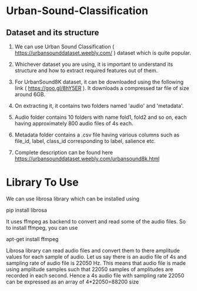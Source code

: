# Urban-Sound-Classification
## Dataset and its structure
1. We can use Urban Sound Classification ( https://urbansounddataset.weebly.com/ ) dataset which is quite popular.

2. Whichever dataset you are using, it is important to understand its structure and how to extract required features out of them.

3. For UrbanSound8K dataset, it can be downloaded using the following link ( https://goo.gl/8hY5ER ). It downloads a compressed tar file of size around 6GB.

4. On extracting it, it contains two folders named 'audio' and 'metadata'.

5. Audio folder contains 10 folders with name fold1, fold2 and so on, each having approximately 800 audio files of 4s each.

6. Metadata folder contains a .csv file having various columns such as file_id, label, class_id corresponding to label, salience etc.

7. Complete description can be found here https://urbansounddataset.weebly.com/urbansound8k.html

# Library To Use
We can use librosa library which can be installed using

pip install librosa

It uses ffmpeg as backend to convert and read some of the audio files. So to install ffmpeg, you can use

apt-get install ffmpeg

Librosa library can read audio files and convert them to there amplitude values for each sample of audio. Let us say there is an audio file of 4s and sampling rate of audio file is 22050 Hz. This means that audio file is made using amplitude samples such that 22050 samples of amplitudes are recorded in each second. Hence a 4s audio file with sampling rate 22050 can be expressed as an array of 4*22050=88200 size


